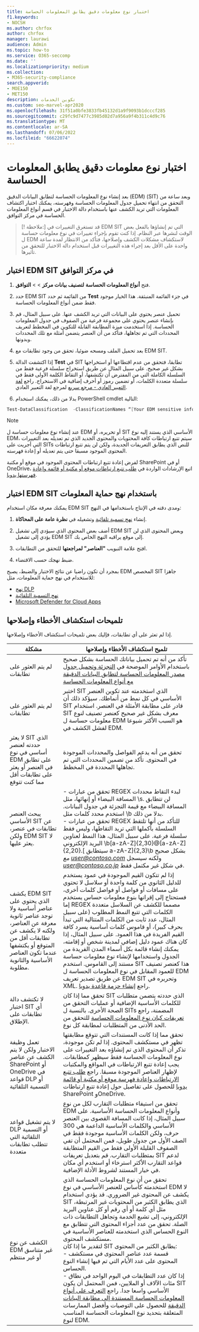 ```yaml
---
title: اختبار نوع معلومات دقيق يطابق المعلومات الحساسة
f1.keywords:
- NOCSH
ms.author: chrfox
author: chrfox
manager: laurawi
audience: Admin
ms.topic: how-to
ms.service: O365-seccomp
ms.date: ''
ms.localizationpriority: medium
ms.collection:
- M365-security-compliance
search.appverid:
- MOE150
- MET150
description: تكوين الخدمات
ms.custom: seo-marvel-apr2020
ms.openlocfilehash: 31f51a0bfe3833fb45132d1a9f9093b1dcccf285
ms.sourcegitcommit: c29fc9d7477c3985d02d7a956a9f4b311c4d9c76
ms.translationtype: MT
ms.contentlocale: ar-SA
ms.lasthandoff: 07/06/2022
ms.locfileid: "66622074"
---
```

# <a name="test-an-exact-data-match-sensitive-information-type"></a>اختبار نوع معلومات دقيق يطابق المعلومات الحساسة

بعد إنشاء نوع المعلومات الحساسة لتطابق البيانات الدقيق (EDM) (SIT) وبعد ساعة من التحقق من انتهاء تحميل جدول المعلومات الحساسة وفهرسته، يمكنك اختبار اكتشاف المعلومات التي تريد الكشف عنها باستخدام دالة الاختبار في قسم أنواع المعلومات الحساسة في مركز التوافق.
 
>[! ملاحظة:] قد تستغرق التغييرات في EDM SIT التي تم إنشاؤها بالفعل بعض الوقت لنشرها عبر النظام. إذا كنت تقوم بإجراء تغييرات في نوع معلومات حساسة ل EDM لاستكشاف مشكلات الكشف وإصلاحها، فتأكد من الانتظار لمدة ساعة واحدة على الأقل بعد إجراء هذه التغييرات قبل استخدام دالة الاختبار للتحقق من تأثيرها.

## <a name="test-your-edm-sit-in-the-compliance-center"></a>اختبار EDM SIT في مركز التوافق

1. فتح **أنواع المعلومات الحساسة** **لتصنيف بيانات مركز** >  >  **التوافق**.

2. حدد EDM SIT من القائمة ثم حدد **Test** في جزء القائمة المنبثقة. هذا الخيار موجود فقط ضمن أنواع المعلومات الحساسة.
 
3. تحميل عنصر يحتوي على البيانات التي تريد الكشف عنها. على سبيل المثال، قم بإنشاء عنصر يحتوي على مجموعة فرعية من الصفوف في جدول المعلومات الحساسة. إذا استخدمت ميزة المطابقة القابلة للتكوين في المخطط لتعريف المحددات التي تم تجاهلها، فتأكد من أن العنصر يتضمن أمثلة مع تلك المحددات وبدونها.

4. بعد تحميل الملف ومسحه ضوئيا، تحقق من وجود تطابقات مع EDM SIT.

5. إذا اكتشفت الدالة **Test** في SIT تطابقا، فتحقق من عدم اقتطاعها أو استخراجها بشكل غير صحيح. على سبيل المثال عن طريق استخراج سلسلة فرعية فقط من السلسلة الكاملة التي من المفترض أن تكتشفها، أو التقاط الكلمة الأولى فقط في سلسلة متعددة الكلمات، أو تضمين رموز أو أحرف إضافية في الاستخراج. راجع [لغة التعبير العادي - مرجع سريع](/dotnet/standard/base-types/regular-expression-language-quick-reference) لمرجع لغة التعبير العادي. 

5. بدلا من ذلك، يمكنك استخدام PowerShell cmdlet التالية:

```powershell
Test-DataClassification  -ClassificationNames “[Your EDM sensitive info type]” -TexttoClassify “[your own text to scan for matches]” 
```

> [!NOTE]
 عند إنشاء نوع معلومات حساسة ل EDM أو تحريره، أو SIT الأساسي الذي يستند إليه نوع EDM، سيتم تتبع ارتباطات كافة المحتويات والمحتوى الجديد الذي تم تعديله بعد التغييرات التي أجريت على SITs للنص الذي يطابق التعريفات الجديدة، ولكن لن يتم تتبع ارتباطات المحتوى الموجود مسبقا حتى يتم تعديله أو إعادة فهرسته. 

لفرض إعادة تتبع ارتباطات المحتوى الموجود في موقع أو مكتبة SharePoint أو في OneDrive، اتبع الإرشادات الواردة في [طلب تتبع ارتباطات موقع أو مكتبة أو قائمة وإعادة فهرستها يدويا](/sharepoint/crawl-site-content).

## <a name="test-your-edm-sit-with-information-protection-policies"></a>اختبار EDM SIT باستخدام نهج حماية المعلومات

يمكنك معرفة مكان استخدام EDM SIT ومدى دقته في الإنتاج باستخدامها في النهج:

1. إنشاء [نهج تسمية تلقائية](apply-sensitivity-label-automatically.md#how-to-configure-auto-labeling-policies-for-sharepoint-onedrive-and-exchange) وتشغيله في **نظرة عامة على المحاكاة**.

1. أضف بعض المحتوى الذي سيؤدي إلى تشغيل EDM SIT وبعض المحتوى الذي لن يؤدي إلى تشغيل EDM SIT إلى موقع يراقبه النهج الخاص بك.

1. افتح علامة التبويب **"العناصر" لمراجعتها** للتحقق من التطابقات.

1. ضبط نهجك حسب الاقتضاء. 

بمجرد أن تكون راضيا عن نتائج الاختبار والضبط، يصبح EDM المخصص SIT جاهزا للاستخدام في نهج حماية المعلومات، مثل:

- [نهج DLP](create-test-tune-dlp-policy.md#create-test-and-tune-a-dlp-policy)
- [نهج التسمية التلقائية](apply-sensitivity-label-automatically.md#how-to-configure-auto-labeling-for-office-apps)
- [Microsoft Defender for Cloud Apps](/cloud-app-security/data-protection-policies)

## <a name="troubleshooting-tips"></a>تلميحات استكشاف الأخطاء وإصلاحها

إذا لم تعثر على أي تطابقات، فإليك بعض تلميحات استكشاف الأخطاء وإصلاحها.

|مشكلة  |تلميح استكشاف الأخطاء وإصلاحها  |
|---------|---------|
|لم يتم العثور على تطابقات     |  تأكد من أنه تم تحميل بياناتك الحساسة بشكل صحيح باستخدام الأوامر الموضحة في [التجزئة وتحميل جدول مصدر المعلومات الحساسة لتطابق البيانات الدقيقة مع أنواع المعلومات الحساسة](sit-get-started-exact-data-match-hash-upload.md#hash-and-upload-the-sensitive-information-source-table-for-exact-data-match-sensitive-information-types)|
|لم يتم العثور على تطابقات   | اختبر SIT الذي استخدمته عند تكوين العنصر الأساسي في كل نمط من أنماطك. سيؤكد ذلك أن SIT قادر على مطابقة الأمثلة في العنصر. استخدام SIT معرف بشكل غير صحيح كعنصر تصنيف لنوع معلومات حساسة ل EDM هو السبب الأكثر شيوعا لفشل الكشف في EDM.         |
|لا يعثر SIT الذي حددته لعنصر أساسي في نوع EDM على تطابق في العنصر أو يعثر على تطابقات أقل مما كنت تتوقع    |  تحقق من أنه يدعم الفواصل والمحددات الموجودة في المحتوى. تأكد من تضمين المحددات التي تم تجاهلها المحددة في المخطط.       |
|يبحث العنصر الأساسي SIT عن تطابقات في عنصر، ولكن EDM SIT لا يعثر عليها.     | - تحقق من عبارات REGEX لبدء التقاط محددات المسافة البيضاء أو إنهائها، مثل \s. لن تتطابق المسافة البيضاء مع قيمة التجزئة في جدول البيانات. استخدم محدد كلمات مثل \b بدلا من ذلك. </br> - تحقق من عبارات REGEX للتأكد من أنها تلتقط السلسلة بأكملها التي تريد التقاطها، وليس فقط سلسلة فرعية. على سبيل المثال، هذا النمط لعناوين البريد الإلكتروني \b[a-zA-Z]{2,30}@[a-zA-Z]{2,20}.[ سيتطابق a-zA-Z]{2,3}\b بشكل صحيح *مع user@contoso.com* ولكنه سيسجل *user@contoso.co.jp* في شكل غير مكتمل فقط.
|يكشف EDM SIT الذي يحتوي على عناصر أساسية ولا توجد عناصر ثانوية معرفة عن العناصر، ولكنه لا يكشف عن تطابقات أقل من المتوقع أو يكتشفها عندما تكون العناصر الأساسية والثانوية مطلوبة.  | إذا لم تتكون القيم الموجودة في عمود يستخدم للدليل الثانوي من كلمة واحدة أو سلاسل لا تحتوي على مسافات أو فواصل أو فواصل كلمات أخرى، فستحتاج إلى إقرانها بنوع معلومات حساس يستخدم إما REGEX مصمما للكشف عن السلاسل متعددة الكلمات التي تتبع النمط المطلوب (على سبيل المثال، عدد ثابت من الكلمات المتتالية التي تبدأ بحرف كبير)،  أو قاموس كلمات أساسية يسرد كافة القيم الفريدة في هذا العمود. على سبيل المثال، إذا كان هناك عمود دليل إضافي لمدينة شخص أو إقامته، يمكنك إنشاء قائمة بكل أسماء المدن الفريدة من الجدول واستخدامها لإنشاء نوع معلومات حساسة مستند إلى القاموس. استخدم SIT هذا كعنصر تصنيف للعمود المقابل في نوع المعلومات الحساسة ل EDM عن طريق تصدير تعريف EDM SIT وتحريره في XML. راجع [إنشاء حزمة قاعدة يدويا](sit-get-started-exact-data-match-create-rule-package.md#create-a-rule-package-manually).|
|لا تكتشف دالة اختبار SIT أي تطابقات على الإطلاق.   | تحقق مما إذا كان SIT الذي حددته يتضمن متطلبات للكلمات الأساسية الإضافية أو عمليات التحقق من الصحة الأخرى. بالنسبة ل SITs المضمنة، راجع [تعريفات كيان نوع المعلومات الحساسة](sensitive-information-type-entity-definitions.md#sensitive-information-type-entity-definitions) للتحقق من الحد الأدنى من المتطلبات لمطابقة كل نوع.        |
|تعمل وظيفة الاختبار ولكن لا يتم الكشف عن عناصر SharePoint أو OneDrive في قواعد DLP أو التسمية التلقائية     | تحقق مما إذا كانت المستندات التي تتوقع مطابقتها تظهر في مستكشف المحتوى. إذا لم تكن موجودة، تذكر أن المحتوى الذي تم إنشاؤه بعد التغييرات على نوع المعلومات الحساسة فقط سيظهر كمطابقات. يجب إعادة تتبع الارتباطات في المواقع والمكتبات لإظهار العناصر الموجودة مسبقا. راجع [طلب تتبع الارتباطات وإعادة فهرسة موقع أو مكتبة أو قائمة يدويا](/sharepoint/crawl-site-content) للحصول على تفاصيل حول إعادة تتبع ارتباطات SharePoint وOneDrive.        |
|لا يتم تشغيل قواعد DLP أو التسمية التلقائية التي تتطلب تطابقات متعددة     |تحقق من استيفاء متطلبات التقارب لكل من نوع EDM وأنواع المعلومات الحساسة الأساسية. على سبيل المثال، إذا كانت المسافة القصوى بين العنصر الأساسي والكلمات الأساسية الداعمة هي 300 حرف، ولكن الكلمات الأساسية موجودة فقط في الصف الأول من جدول طويل، فمن المحتمل أن تفي الصفوف القليلة الأولى فقط من القيم المتطابقة بمتطلبات التقارب. قم بتعديل تعريفات SIT لدعم قواعد التقارب الأكثر استرخاء أو استخدم أي مكان في خيار المستند لشروط الأدلة الإضافية.         |
|الكشف عن نوع EDM غير متناسق أو غير منتظم     |تحقق من أن نوع المعلومات الحساسة الذي استخدمته كأساس للعنصر الأساسي في نوع EDM لا يكشف عن المحتوى غير الضروري. قد يؤدي استخدام SIT الذي يطابق الكثير من المحتويات غير المرتبطة، مثل أي كلمة أو أي رقم أو كل عناوين البريد الإلكتروني، إلى تشبع الخدمة وتجاهل التطابقات ذات الصلة. تحقق من عدد أجزاء المحتوى التي تتطابق مع النوع الحساس الذي استخدمته للعناصر الأساسية في مستكشف المحتوى. </br> لتقدير ما إذا كان SIT يطابق الكثير من المحتوى: </br> - قسمة عدد عناصر المحتوى في مستكشف المحتوى على عدد الأيام التي تم فيها إنشاء النوع الحساس. </br> - إذا كان عدد التطابقات في اليوم الواحد في نطاق مئات الآلاف أو الملايين، فمن المحتمل أن يكون SIT الأساسي واسعا جدا. راجع [التعرف على أنواع المعلومات الحساسة المستندة إلى مطابقة البيانات الدقيقة](sit-learn-about-exact-data-match-based-sits.md#learn-about-exact-data-match-based-sensitive-information-types) للحصول على التوصيات وأفضل الممارسات المتعلقة بتحديد نوع المعلومات الحساسة المناسب لنوع EDM.         |
